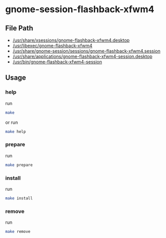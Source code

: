 
# gnome-session-flashback-xfwm4


## File Path

* [/usr/share/xsessions/gnome-flashback-xfwm4.desktop](pkg-root/usr/share/xsessions/gnome-flashback-xfwm4.desktop)
* [/usr/libexec/gnome-flashback-xfwm4](pkg-root/usr/libexec/gnome-flashback-xfwm4)
* [/usr/share/gnome-session/sessions/gnome-flashback-xfwm4.session](pkg-root/usr/share/gnome-session/sessions/gnome-flashback-xfwm4.session)
* [/usr/share/applications/gnome-flashback-xfwm4-session.desktop](pkg-root/usr/share/applications/gnome-flashback-xfwm4-session.desktop)
* [/usr/bin/gnome-flashback-xfwm4-session](pkg-root/usr/bin/gnome-flashback-xfwm4-session)


## Usage

### help

run

``` sh
make
```

or run

``` sh
make help
```


### prepare

run

``` sh
make prepare
```


### install

run

``` sh
make install
```


### remove

run

``` sh
make remove
```
